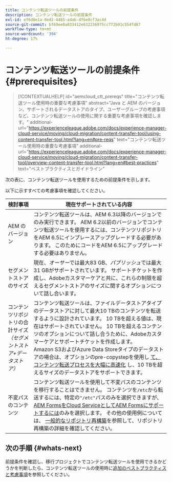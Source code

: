 ```yaml
---
title: コンテンツ転送ツールの前提条件
description: コンテンツ転送ツールの前提条件
exl-id: ef6d0e1a-0ed2-4485-adab-df6e0cf3ac4d
source-git-commit: bf69ee0a033412e632236975cc772b91c554fd87
workflow-type: tm+mt
source-wordcount: '394'
ht-degree: 17%

---
```


# コンテンツ転送ツールの前提条件 {#prerequisites}

>[!CONTEXTUALHELP]
>id="aemcloud_ctt_prereqs"
>title="コンテンツ転送ツール使用時の重要な考慮事項"
>abstract="Java と AEM のバージョン、サポートされるデータストアのタイプ、ユーザーグループの考慮事項など、コンテンツ転送ツールの使用に関する重要な考慮事項を確認します。"
>additional-url="https://experienceleague.adobe.com/docs/experience-manager-cloud-service/moving/cloud-migration/content-transfer-tool/using-content-transfer-tool.html?lang=en#pre-reqs" text="コンテンツ転送ツール使用時の重要な考慮事項"
>additional-url="https://experienceleague.adobe.com/docs/experience-manager-cloud-service/moving/cloud-migration/content-transfer-tool/overview-content-transfer-tool.html?lang=en#best-practices" text="ベストプラクティスとガイドライン"

次の表に、コンテンツ転送ツールを使用するための前提条件を示します。

以下に示すすべての考慮事項を確認してください。

| 検討事項 | 現在サポートされている内容 |
|--- |--- |
| AEM のバージョン | コンテンツ転送ツールは、AEM 6.3以降のバージョンでのみ実行できます。 AEM 6.2以前のバージョンでコンテンツ転送ツールを使用するには、コンテンツリポジトリをAEM 6.5にインプレースアップグレードする必要があります。 このためにコードをAEM 6.5にアップグレードする必要はありません。 |
| セグメントストアのサイズ | 現在、*オーサー*&#x200B;では最大83 GB、*パブリッシュ*&#x200B;では最大31 GBがサポートされています。 サポートチケットを作成し、Adobeカスタマーケアと共に、これらの制限を超えるセグメントストアのサイズに関するオプションについて話し合います。 |
| コンテンツリポジトリの合計サイズ&#x200B;<br>*（セグメントストア+データストア）* | コンテンツ転送ツールは、ファイルデータストアタイプのデータストアに対して最大10 TBのコンテンツを転送するように設計されています。 10 TBを超える値は、現在はサポートされていません。 10 TBを超えるコンテンツのオプションについて話し合うために、Adobeカスタマーケアとサポートチケットを作成します。 <br>Amazon S3およびAzure Data Storeタイプのデータストアの場合は、オプションのpre-copystepを使用し [て、コンテンツ転送プロセスを大幅に高速化](https://experienceleague.adobe.com/docs/experience-manager-cloud-service/moving/cloud-migration/content-transfer-tool/handling-large-content-repositories.html?lang=en#setting-up-pre-copy-step) し、10 TBを超えるサイズのデータストアをサポートできます。 |
| 不変パスのコンテンツ | コンテンツ転送ツールを使用して不変パスのコンテンツを移行することはできません。 コンテンツを`/etc`から転送するには、特定の`"/etc"`パスのみを選択できますが、[AEM FormsをCloud ServiceとしてAEM Formsにサポートするには](https://experienceleague.adobe.com/docs/experience-manager-forms-cloud-service/forms/migrate-to-forms-as-a-cloud-service.html?lang=en#paths-of-various-aem-forms-specific-assets)のみを選択します。 その他の使用例については、 [一般的なリポジトリ再構築](https://experienceleague.adobe.com/docs/experience-manager-64/deploying/restructuring/all-repository-restructuring-in-aem-6-4.html?lang=en#restructuring)を参照して、リポジトリ再構築の詳細を確認してください。 |

## 次の手順 {#whats-next}

前提条件を確認し、移行プロジェクトでコンテンツ転送ツールを使用できるかどうかを判断したら、コンテンツ転送ツールの使用時に[追加のベストプラクティスと考慮事項](/help/move-to-cloud-service/content-transfer-tool/using-content-transfer-tool.md)を参照してください。
